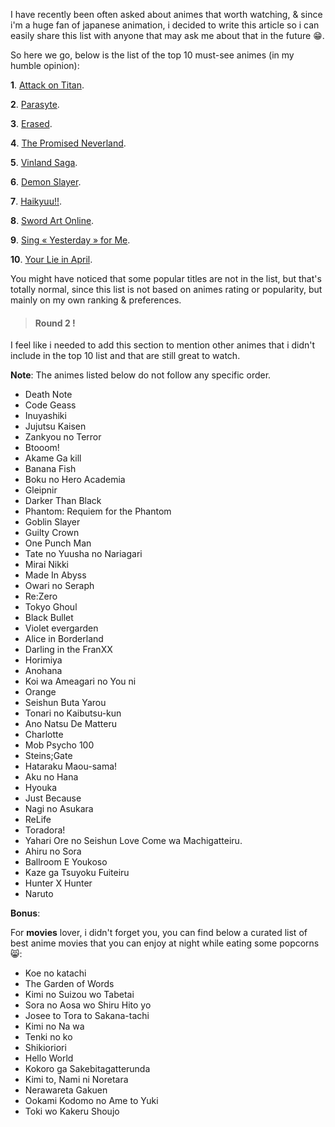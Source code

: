 I have recently been often asked about animes that worth watching, & since i'm a huge fan of japanese animation, i decided to write this article so i can easily share this list with anyone that may ask me about that in the future 😁.

So here we go, below is the list of the top 10 must-see animes (in my humble opinion):

**1**. [Attack on Titan](https://www.google.com/search?q=Attack+on+Titan).

**2**. [Parasyte](https://www.google.com/search?q=Parasyte).

**3**. [Erased](https://www.google.com/search?q=Erased).

**4**. [The Promised Neverland](https://www.google.com/search?q=The+Promised+Neverland).

**5**. [Vinland Saga](https://www.google.com/search?q=Viland+Saga).

**6**. [Demon Slayer](https://www.google.com/search?q=Demon+Slayer).

**7**. [Haikyuu!!](https://www.google.com/search?q=Haikyuu!!).

**8**. [Sword Art Online](https://www.google.com/search?q=Sword+Art+Online).

**9**. [Sing « Yesterday » for Me](https://www.google.com/search?q=Yesterday+wo+Utatte).

**10**. [Your Lie in April](https://www.google.com/search?q=Your+Lie+in+April).

You might have noticed that some popular titles are not in the list, but that's totally normal, since this list is not based on animes rating or popularity, but mainly on my own ranking & preferences.

<blockquote><h4>Round 2 !</h4></blockquote>

I feel like i needed to add this section to mention other animes that i didn't include in the top 10 list and that are still great to watch.

**Note**: The animes listed below do not follow any specific order.

- Death Note
- Code Geass
- Inuyashiki
- Jujutsu Kaisen
- Zankyou no Terror
- Btooom!
- Akame Ga kill
- Banana Fish
- Boku no Hero Academia
- Gleipnir
- Darker Than Black
- Phantom: Requiem for the Phantom
- Goblin Slayer
- Guilty Crown
- One Punch Man
- Tate no Yuusha no Nariagari
- Mirai Nikki
- Made In Abyss
- Owari no Seraph
- Re:Zero
- Tokyo Ghoul
- Black Bullet
- Violet evergarden
- Alice in Borderland
- Darling in the FranXX
- Horimiya
- Anohana
- Koi wa Ameagari no You ni
- Orange
- Seishun Buta Yarou
- Tonari no Kaibutsu-kun
- Ano Natsu De Matteru
- Charlotte
- Mob Psycho 100
- Steins;Gate
- Hataraku Maou-sama!
- Aku no Hana
- Hyouka
- Just Because
- Nagi no Asukara
- ReLife
- Toradora!
- Yahari Ore no Seishun Love Come wa Machigatteiru.
- Ahiru no Sora
- Ballroom E Youkoso
- Kaze ga Tsuyoku Fuiteiru
- Hunter X Hunter
- Naruto

**Bonus**:

For **movies** lover, i didn't forget you, you can find below a curated list of best anime movies that you can enjoy at night while eating some popcorns 😸:

- Koe no katachi
- The Garden of Words
- Kimi no Suizou wo Tabetai
- Sora no Aosa wo Shiru Hito yo
- Josee to Tora to Sakana-tachi
- Kimi no Na wa
- Tenki no ko
- Shikioriori
- Hello World
- Kokoro ga Sakebitagatterunda
- Kimi to, Nami ni Noretara
- Nerawareta Gakuen
- Ookami Kodomo no Ame to Yuki
- Toki wo Kakeru Shoujo
